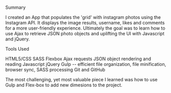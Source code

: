 Summary

I created an App that populates the 'grid' with instagram photos using the Instagram API. It displays the image results, username, likes and comments for a more user-friendly experience. Ultimately the goal was to learn how to use Ajax to retrieve JSON photo objects and uplifting the UI with Javascript and jQuery.

Tools Used

HTML5/CSS
SASS
Flexbox
Ajax requests
JSON object rendering and reading
Javascript
jQuery
Gulp -- efficient file organization, file minification, browser sync, SASS processing
Git and GitHub

The most challenging, yet most valuable piece I learned was how to use Gulp and Flex-box to add new dimesions to the project. 